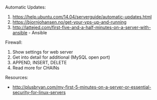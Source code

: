 Automatic Updates:

1. https://help.ubuntu.com/14.04/serverguide/automatic-updates.html
2. https://bjornjohansen.no/get-your-vps-up-and-running
3. http://lattejed.com/first-five-and-a-half-minutes-on-a-server-with-ansible - Ansible

Firewall:
1. Show settings for web server
2. Get into detail for additional (MySQL open port)
3. APPEND, INSERT, DELETE
4. Read more for CHAINs

Resources:
* http://plusbryan.com/my-first-5-minutes-on-a-server-or-essential-security-for-linux-servers
